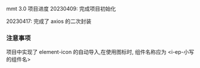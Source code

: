 mmt 3.0
项目进度
20230409: 完成项目初始化

20230417: 完成了 axios 的二次封装

### 注意事项

项目中实现了 element-icon 的自动导入,在使用图标时, 组件名称应为 <i-ep-小写的组件名>
